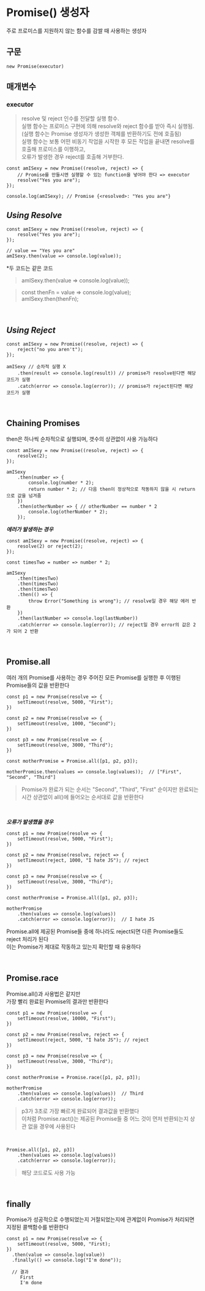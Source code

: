 # Promise() 생성자

주로 프로미스를 지원하지 않는 함수를 감쌀 때 사용하는 생성자

## <b>구문</b>

    new Promise(executor)

## 매개변수

### <b>executor</b><br>

> resolve 및 reject 인수를 전달할 실행 함수.<br>
> 실행 함수는 프로미스 구현에 의해 resolve와 reject 함수를 받아 즉시 실행됨.<br>
> (실행 함수는 Promise 생성자가 생성한 객체를 반환하기도 전에 호출됨)<br>
> 실행 함수는 보통 어떤 비동기 작업을 시작한 후 모든 작업을 끝내면 resolve를 호출해 프로미스를 이행하고,<br>
> 오류가 발생한 경우 reject를 호출해 거부한다.

    const amISexy = new Promise((resolve, reject) => {
        // Promise를 만들시엔 실행할 수 있는 function을 넣어야 한다 => executor
        resolve("Yes you are");
    });

    console.log(amISexy); // Promise {<resolved>: "Yes you are"}

## <b>_Using Resolve_</b>

    const amISexy = new Promise((resolve, reject) => {
        resolve("Yes you are");
    });

    // value == "Yes you are"
    amISexy.then(value => console.log(value));

\*두 코드는 같은 코드

> amISexy.then(value => console.log(value));

> const thenFn = value => console.log(value);<br>
> amISexy.then(thenFn);<br>

<br>

## <b>_Using Reject_</b>

    const amISexy = new Promise((resolve, reject) => {
        reject("no you aren't");
    });

    amISexy // 순차적 실행 X
        .then(result => console.log(result)) // promise가 resolve된다면 해당 코드가 실행
        .catch(error => console.log(error)); // promise가 reject된다면 해당 코드가 실행

<br>

## <b>Chaining Promises</b>

then은 하나씩 순차적으로 실행되며, 갯수의 상관없이 사용 가능하다

    const amISexy = new Promise((resolve, reject) => {
        resolve(2);
    });

    amISexy
        .then(number => {
            console.log(number * 2);
            return number * 2; // 다음 then이 정상적으로 작동하지 않을 시 return으로 값을 넘겨줌
        })
        .then(otherNumber => { // otherNumber == number * 2
            console.log(otherNumber * 2);
        });

<b>_에러가 발생하는 경우_</b>

    const amISexy = new Promise((resolve, reject) => {
        resolve(2) or reject(2);
    });

    const timesTwo = number => number * 2;

    amISexy
        .then(timesTwo)
        .then(timesTwo)
        .then(timesTwo)
        .then(() => {
            throw Error("Something is wrong"); // resolve일 경우 해당 에러 반환
        })
        .then(lastNumber => console.log(lastNumber))
        .catch(error => console.log(error)); // reject일 경우 error의 값은 2가 되어 2 반환

<br>

## <b>Promise.all</b>

여러 개의 Promise를 사용하는 경우 주어진 모든 Promise를 실행한 후 이행된 Promise들의 값을 반환한다

    const p1 = new Promise(resolve => {
        setTimeout(resolve, 5000, "First");
    })

    const p2 = new Promise(resolve => {
        setTimeout(resolve, 1000, "Second");
    })

    const p3 = new Promise(resolve => {
        setTimeout(resolve, 3000, "Third");
    })

    const motherPromise = Promise.all([p1, p2, p3]);

    motherPromise.then(values => console.log(values));  // ["First", "Second", "Third"]

> Promise가 완료가 되는 순서는 "Second", "Third", "First" 순이지만 완료되는 시간 상관없이 all()에 들어오는 순서대로 값을 반환한다

<br>

<b>_오류가 발생했을 경우_</b>

    const p1 = new Promise(resolve => {
        setTimeout(resolve, 5000, "First");
    })

    const p2 = new Promise(resolve, reject => {
        setTimeout(reject, 1000, "I hate JS"); // reject
    })

    const p3 = new Promise(resolve => {
        setTimeout(resolve, 3000, "Third");
    })

    const motherPromise = Promise.all([p1, p2, p3]);

    motherPromise
        .then(values => console.log(values))
        .catch(error => console.log(error));  // I hate JS

Promise.all에 제공된 Promise들 중에 하나라도 reject되면 다른 Promise들도 reject 처리가 된다<br>
이는 Promise가 제대로 작동하고 있는지 확인할 때 유용하다

<br>

## <b>Promise.race</b>

Promise.all()과 사용법은 같지만 <br>
가장 빨리 완료된 Promise의 결과만 반환한다

    const p1 = new Promise(resolve => {
        setTimeout(resolve, 10000, "First");
    })

    const p2 = new Promise(resolve, reject => {
        setTimeout(reject, 5000, "I hate JS"); // reject
    })

    const p3 = new Promise(resolve => {
        setTimeout(resolve, 3000, "Third");
    })

    const motherPromise = Promise.race([p1, p2, p3]);

    motherPromise
        .then(values => console.log(values))  // Third
        .catch(error => console.log(error));

> p3가 3초로 가장 빠르게 완료되어 결과값을 반환했다<br>
> 이처럼 Promise.ract()는 제공된 Promise들 중 어느 것이 먼저 반환되는지 상관 없을 경우에 사용된다

<br>

    Promise.all([p1, p2, p3])
        .then(values => console.log(values))
        .catch(error => console.log(error));

> 해당 코드로도 사용 가능

<br>

## <b>finally</b>

Promise가 성공적으로 수행되었는지 거절되었는지에 관계없이 Promise가 처리되면 지정된 콜백함수를 반환한다

    const p1 = new Promise(resolve => {
        setTimeout(resolve, 5000, "First);
    })
      .then(value => console.log(value))
      .finally(() => console.log("I'm done"));

      // 결과
         First
         I'm done
